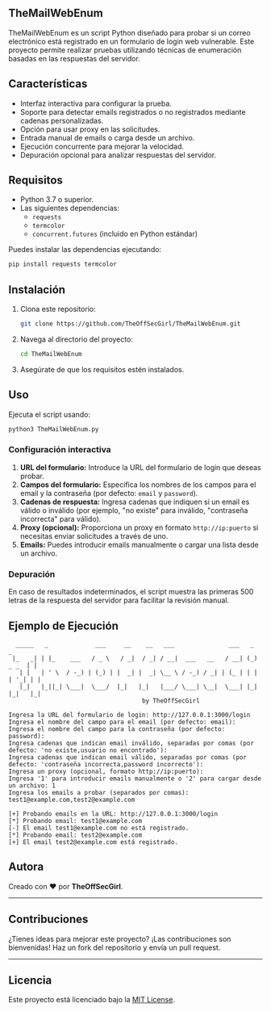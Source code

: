 ## TheMailWebEnum

TheMailWebEnum es un script Python diseñado para probar si un correo electrónico está registrado en un formulario de login web vulnerable. Este proyecto permite realizar pruebas utilizando técnicas de enumeración basadas en las respuestas del servidor.

## Características

- Interfaz interactiva para configurar la prueba.
- Soporte para detectar emails registrados o no registrados mediante cadenas personalizadas.
- Opción para usar proxy en las solicitudes.
- Entrada manual de emails o carga desde un archivo.
- Ejecución concurrente para mejorar la velocidad.
- Depuración opcional para analizar respuestas del servidor.

## Requisitos

- Python 3.7 o superior.
- Las siguientes dependencias:
  - `requests`
  - `termcolor`
  - `concurrent.futures` (incluido en Python estándar)

Puedes instalar las dependencias ejecutando:
```bash
pip install requests termcolor
```

## Instalación

1. Clona este repositorio:
   ```bash
   git clone https://github.com/TheOffSecGirl/TheMailWebEnum.git
   ```

2. Navega al directorio del proyecto:
   ```bash
   cd TheMailWebEnum
   ```

3. Asegúrate de que los requisitos estén instalados.

## Uso

Ejecuta el script usando:
```bash
python3 TheMailWebEnum.py
```

### Configuración interactiva

1. **URL del formulario:** Introduce la URL del formulario de login que deseas probar.
2. **Campos del formulario:** Especifica los nombres de los campos para el email y la contraseña (por defecto: `email` y `password`).
3. **Cadenas de respuesta:** Ingresa cadenas que indiquen si un email es válido o inválido (por ejemplo, "no existe" para inválido, "contraseña incorrecta" para válido).
4. **Proxy (opcional):** Proporciona un proxy en formato `http://ip:puerto` si necesitas enviar solicitudes a través de uno.
5. **Emails:** Puedes introducir emails manualmente o cargar una lista desde un archivo.

### Depuración
En caso de resultados indeterminados, el script muestra las primeras 500 letras de la respuesta del servidor para facilitar la revisión manual.

## Ejemplo de Ejecución
```text
  _____   _             ___     __    __   ___               ___   _         _
 |_   _| | |_    ___   / _ \   / _|  / _| / __|  ___   __   / __| (_)  _ _  | |
   | |   | ' \  / -_) | (_) | |  _| |  _| \__ \ / -_) / _| | (_ | | | | '_| | |
   |_|   |_||_| \___|  \___/  |_|   |_|   |___/ \___| \__|  \___| |_| |_|   |_|
                                     by TheOffSecGirl

Ingresa la URL del formulario de login: http://127.0.0.1:3000/login
Ingresa el nombre del campo para el email (por defecto: email):
Ingresa el nombre del campo para la contraseña (por defecto: password):
Ingresa cadenas que indican email inválido, separadas por comas (por defecto: 'no existe,usuario no encontrado'):
Ingresa cadenas que indican email válido, separadas por comas (por defecto: 'contraseña incorrecta,password incorrecto'):
Ingresa un proxy (opcional, formato http://ip:puerto):
Ingresa '1' para introducir emails manualmente o '2' para cargar desde un archivo: 1
Ingresa los emails a probar (separados por comas): test1@example.com,test2@example.com

[+] Probando emails en la URL: http://127.0.0.1:3000/login
[*] Probando email: test1@example.com
[-] El email test1@example.com no está registrado.
[*] Probando email: test2@example.com
[+] El email test2@example.com está registrado.
```

## Autora

Creado con ❤️ por **TheOffSecGirl**.

---

## Contribuciones

¿Tienes ideas para mejorar este proyecto? ¡Las contribuciones son bienvenidas! Haz un fork del repositorio y envía un pull request.

---

## Licencia

Este proyecto está licenciado bajo la [MIT License](https://opensource.org/licenses/MIT).

